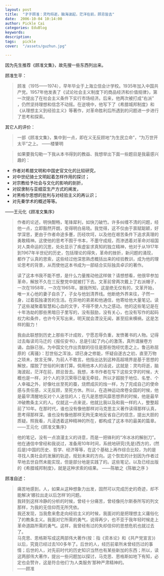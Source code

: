 ```yaml
---
layout: post  
title:  "才子顾准：灵均将逝，脑海波起，茫洋在前，顾忌皆去"
date:  2006-10-04 10:14:00
author: Pickle Cai  
categories: EduBlog  
keywords: 
description:   
tags:	pickle   
cover:  "/assets/guzhun.jpg"  

---
```


因为先生推荐《顾准文集》，故先搜一些东西列出来。 

顾准生平：  
>  顾准（1915——1974），早年毕业于上海立信会计学校。1935年加入中国共产党。1957年他发表了《试论社会主义制度下的商品经济和价值规律》，第一次提出了在社会主义条件下实行市场经济。后来，他两次被打成“右派” ，仍然坚持理想和信念不动摇。在逆境中，他写下了《希腊城邦制度》和《从理想主义到经验主义》等著作，对革命胜利后所遇到的问题进一步进行了思考和探索。

其它人的评价：  

>  一部《顾准文集》，集中到一点，即在义无反顾地“为生民立命”，“为万世开太平”之上。
>       ——楼肇明



>  如果要我勾勒一下我从本书得到的教益、我想举出下面一些题目是我最感兴趣的：
> 
- 作者对希腊文明和中国史官文化的比较研究，
- 对中世纪骑士文明起着怎样作用的探讨；
- 对宗教给予社会与文化的影响的剖折，
- 对奴隶制与亚细亚生产方式的阐发，
- 对黑格尔思想的批判与对经验主义的再认识；
- 对先秦学术的概述等等。
> 
——王元化《顾准文集序》

>  作者的论述，明快酣畅，笔锋犀利，如快刀破竹。许多纠缠不清的问题，经他一点，立即豁然开朗，变得明白易晓。我觉得，这不仅由于禀赋聪颖，好学深思，更由于作者命途多蹇，历经坎坷，以及他在艰苦条件下追求真理的勇敢精神。这使他的思考不囿于书本，不墨守成规，而渗透着对革命对祖国对人类命运的沉思，处处显示了疾虚妄求真知的独立精神，他对于从1917年到1967年半世纪的历史，包括理论的得失，革命的挫折，新问题的涌现，都作了认真的思索，这些经过他深思熟虑概括出来的经验教训，成为他的理论思考的背景，从而使他这本书成为一部结合实际独具卓识的著作。
> 
>  读了这本书我不能不想，是什么力量推动他这样做？请想想看，他很早参加革命，解放不久在三反整党中就被打下去。文革前曾两次戴上了右派帽子，一次在1958年，一次在1965年。据我所知，这是绝无仅有的，文革开始，唯一关心他的妻子自杀了，子女与他划清界线。他断绝外界来往，孑然一身，过着孤独凄苦的生活。在异地的弟弟和他通信，他寄给他大量笔记。读了这些凝聚着智慧和心血的文字，不得不使人为之感动。他的这些笔记是在十年浩劫的那些黑暗日子里写的，没有鼓励，没有关心，也没有写作的起码权力和条件，也许今天写出来，明天就会湮没无闻，甚至招来横祸，这是怎样的毅力！   
> 
>   我由此联想到历史上那些不计成败，宁愿忍辱负重，发愤著书的人物。记得过去每读司马迁的《报任安书》，总是引起了内心的激荡，真所谓展卷方诵，血脉已张。为中国文化作出贡献的往往是那些饱经忧患之上。鲁迅称屈原的《离骚》：怼世俗之浑浊，颂已身之修能，怀疑自遂古之初，直至万物之琐未，放言无惮，为前人不敢言。他指出达到这种高超境界是基于思想的解放，摆脱了世俗的利害打算。倘用他本人的话说，这就是：灵均将逝，脑海波起，茫洋在前，顾忌皆去。我想，本书作者在写下这些文字的时候，大概也是一样，对个人的浮沉荣辱已毫无牵挂，所以才超脱于地位、名誉、个人幸福之外，好像吐丝至死的蚕，烧燃成灰的烛一样，为了完成自己的使命感与责任感，义无反顾，至死方休。所以，在造神运动席卷全国的时候，他是最早清醒地反对个人迷信的人；在凡是思想风靡思想界的时候，他是最早冲破教条主义的人。仅就这一点来说，他就比我以及和我一样的人，整整超前了10年。在那时代，谁也没有像他那样对马克思主义著作读得那样认真，思考得那样深。谁也没有像他那样无拘无束地反省自己的信念，提出大胆的质疑。照我看，凡浸透着这种精神的所在，都构成了这本书的最美的篇章。  
> ——王元化《顾准文集序》


 
> 他的笔记，没有一点浪漫主义的诗意，而是一把锋利的“冷冰冰的解剖刀”。他在通信中曾经和我说过，准备用10年时间，系统地研究(先是)西方的，(然后是)中国的历史、哲学、经济等等，在这个基础上再作综合比较，为的是寻找人类社会的发展的轨迹，规划未来的方向。这个恢宏的计划因为作者过早地去世自然未能实现，但是部分地是实践了的。这些笔记，以及已经出版的《希腊城邦制度》，就是这种求索的结果。
> ——陈敏之《陈敏之序 》


顾准自述：  

>  痛苦地感到，人，如果从这种想象力出发，固然可以完成历史的奇迹，却不能解决‘娜拉出走以后怎样’的问题。  
> 我转到这样冷静的分析的时候，曾经十分痛苦，曾经像托尔斯泰所写的列文那样，为我的无信仰而无所凭依。  
> 我还发现，当我愈来愈走向经验主义的时候，我面对的是把理想主义庸俗化了的教条主义。我面对它所需的勇气，说得再少，也不亚于我年轻时候走上革命道路所需的勇气。这样，我曾经有过的失却信仰的思想危机也就过去了。  
> 马克思、恩格斯写成这两部伟大著作(按：指《资本论》和《共产党宣言》)以后，究竟已经过去100多年了。后世的人，经历前辈所未曾经历过的事情；后世的人，对先前时代的历史知识当然也有某些新加的东西；所以，读这两部伟大著作，提出一些问题加以探讨，马克思、恩格斯如地下有知，必定也会赞许，这是符合他们‘为人类服务’那种严肃精神的。  
> ——顾准

